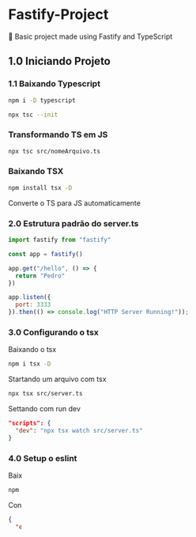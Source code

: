 # Fastify-Project
🦕 Basic project made using Fastify and TypeScript

## 1.0 Iniciando Projeto

### 1.1 Baixando Typescript 

```bash 
npm i -D typescript

npx tsc --init
```

### Transformando TS em JS

```bash
npx tsc src/nomeArquivo.ts
```

### Baixando TSX

```bash
npm install tsx -D
```
Converte o TS para JS automaticamente

### 2.0 Estrutura padrão do server.ts

```javascript
import fastify from "fastify"

const app = fastify()

app.get("/hello", () => {
  return "Pedro"
})

app.listen({
  port: 3333
}).then(() => console.log("HTTP Server Running!"));
```

### 3.0 Configurando o tsx
Baixando o tsx
```bash
npm i tsx -D
```
Startando um arquivo com tsx
```bash
npx tsx src/server.ts
```

Settando com run dev
```json
"scripts": {
  "dev": "npx tsx watch src/server.ts"
}
```
### 4.0 Setup o eslint
Baixando o eslint
```bash
npm i eslint @rocketseat/eslint-config -D
```

Configurando o Arquivo do Eslint
```json
{
  "extends":[
     "@rocketseat/eslint-config/node"
    ],
    "rules": {
      "prettier/prettier": [
        "error",
        {
          "endOfLine": "auto"
        }
      ]
    }
    
  }
```

Criando npm run lint para salvar tudo direto
```json
  "lint": "eslint src --ext .ts --fix"
```

### 5.0 Configurando o Knex com Sqlite

Baixando o Knex
```bash
npm i knex sqlite3
```
Criando arquivo de DB 

```javascript
import { knex as setupKnex } from "knex";

export const knex = setupKnex({
  client: "sqlite",
  connection: {
    filename: "./tmp/app.db",
  },
});
```
Testando o knex
```javascript
app.get("/hello", async () => {
  const tables = await knex("sqlite_schema").select("*");
  console.log(tables);
})
```